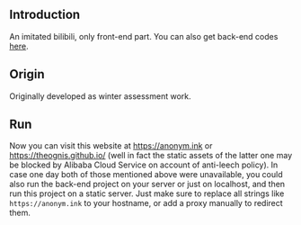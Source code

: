 ## Introduction

An imitated bilibili, only front-end part. You can also get back-end codes [here](https://github.com/theognis/bilibili).

## Origin

Originally developed as winter assessment work.

## Run

Now you can visit this website at https://anonym.ink or https://theognis.github.io/ (well in fact the static assets of the latter one may be blocked by Alibaba Cloud Service on account of anti-leech policy). In case one day both of those mentioned above were unavailable, you could also run the back-end project on your server or just on localhost, and then run this project on a static server. Just make sure to replace all strings like `https://anonym.ink` to your hostname, or add a proxy manually to redirect them.

